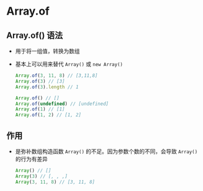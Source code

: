 # Array.of

## Array.of() 语法

+ 用于将一组值，转换为数组

+ 基本上可以用来替代 `Array()` 或 `new Array()`

  ```js
  Array.of(3, 11, 8) // [3,11,8]
  Array.of(3) // [3]
  Array.of(3).length // 1

  Array.of() // []
  Array.of(undefined) // [undefined]
  Array.of(1) // [1]
  Array.of(1, 2) // [1, 2]
  ```

## 作用

+ 是弥补数组构造函数 `Array()` 的不足。因为参数个数的不同，会导致 `Array()` 的行为有差异

  ```js
  Array() // []
  Array(3) // [, , ,]
  Array(3, 11, 8) // [3, 11, 8]
  ```
